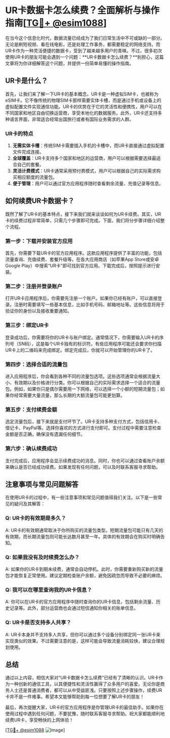 # UR卡数据卡怎么续费？全面解析与操作指南[[TG💪+ @esim1088](https://t.me/s/esim1088)]

在当今这个信息化时代，数据流量已经成为了我们日常生活中不可或缺的一部分。无论是刷短视频、看在线电影，还是处理工作事务，都需要稳定的网络支持。而UR卡作为一种灵活便捷的数据卡，受到了越来越多用户的青睐。不过，很多初次使用UR卡的朋友可能会遇到一个问题：**UR卡数据卡怎么续费？**别担心，这篇文章将为你详细解答这个问题，并提供一份简单易懂的操作指南。

## UR卡是什么？

首先，让我们来了解一下UR卡的基本概念。UR卡是一种虚拟SIM卡，也被称为eSIM卡。它不像传统的物理SIM卡那样需要实体卡槽，而是通过手机或设备上的虚拟配置文件实现通信功能。UR卡的优势在于它的灵活性和便携性，用户可以在不同国家和地区自由切换运营商，享受本地化的数据服务。此外，UR卡还支持多种语言界面，非常适合经常出国旅行或者有国际业务需求的人群。

### UR卡的特点

1. **无需实体卡槽**：传统SIM卡需要插入手机的卡槽中，而UR卡直接通过虚拟配置文件完成连接。
2. **全球覆盖**：UR卡支持多个国家和地区的运营商，用户可以根据需要选择最适合自己的套餐。
3. **灵活计费模式**：UR卡通常采用预付费模式，用户可以根据自己的实际需求购买相应额度的流量包。
4. **便于管理**：用户可以通过官方应用程序随时查看剩余流量、充值记录等信息。

## 如何续费UR卡数据卡？

既然了解了UR卡的基本特点，接下来我们就来谈谈如何为UR卡续费。其实，UR卡的续费过程非常简单，只需几个步骤即可完成。下面，我们将分步骤详细介绍整个流程。

### 第一步：下载并安装官方应用

首先，你需要下载UR卡的官方应用程序。这款应用程序提供了丰富的功能，包括流量查询、充值续费、套餐升级等。在各大应用商店（如苹果App Store或安卓Google Play）中搜索“UR卡”即可找到官方应用。下载完成后，按照提示进行安装。

### 第二步：注册并登录账户

打开UR卡应用程序后，你需要先注册一个账户。如果你已经有账户，可以直接登录。注册时需要填写一些基本信息，比如手机号码、邮箱地址等。这些信息将用于验证你的身份以及接收重要通知。

### 第三步：绑定UR卡

登录成功后，你需要将你的UR卡与账户绑定。通常情况下，你需要输入UR卡的序列号（SN码），这是每个UR卡独有的标识符。有些应用程序可能还会要求你扫描UR卡上的二维码来完成绑定。绑定完成后，你就可以开始管理你的UR卡了。

### 第四步：选择合适的流量包

进入应用程序后，你会看到各种不同的流量包选项。这些选项通常会根据流量大小、有效期以及价格进行分类。你可以根据自己的实际需求选择一个适合的流量包。例如，如果你只是偶尔需要用一下网络，可以选择一个小额的短期流量包；如果你经常需要大量流量，那么长期的大额流量包可能更划算。

### 第五步：支付续费金额

选定流量包后，接下来就是支付环节了。UR卡支持多种支付方式，包括信用卡、借记卡、PayPal等。选择你喜欢的方式进行支付即可。支付过程中需要注意检查金额是否正确，确保没有遗漏任何细节。

### 第六步：确认续费成功

支付完成后，应用程序会显示续费成功的消息。同时，你也可以通过查看账户余额来确认是否已经成功续费。如果发现有任何问题，可以及时联系客服寻求帮助。

## 注意事项与常见问题解答

在使用UR卡的过程中，有一些注意事项和常见问题值得我们关注。以下是一些常见的疑问及其解答：

### Q: UR卡的有效期是多久？
A: UR卡的有效期通常取决于你所购买的流量包类型。短期流量包可能只有几天的有效期，而长期流量包则可能长达数月甚至一年。具体的有效期会在购买时明确告知。

### Q: 如果我没有及时续费怎么办？
A: 如果你的UR卡到期未续费，通常会自动停机。此时，你需要重新购买新的流量包才能恢复正常使用。建议定期检查账户余额，避免因疏忽而导致不必要的麻烦。

### Q: 我可以在哪里查询我的UR卡信息？
A: 你可以在UR卡的官方应用程序中随时查询你的UR卡信息，包括剩余流量、历史记录等。此外，部分运营商也会通过短信通知你相关的账单信息。

### Q: UR卡是否支持多人共享？
A: UR卡本身并不支持多人共享，但你可以通过多个设备分别绑定同一张UR卡来实现类似的效果。不过需要注意的是，这样可能会导致流量消耗较快，建议合理规划使用。

## 总结

通过以上内容，相信大家对“UR卡数据卡怎么续费”已经有了清晰的认识。UR卡作为一种创新的通信工具，以其便捷性和灵活性赢得了众多用户的喜爱。无论你是商务人士还是普通消费者，都可以从中受益匪浅。只要按照上述步骤操作，续费UR卡并不是一件难事。希望本文能够帮助到每一位想要了解UR卡的朋友！

最后，再次提醒大家，UR卡的官方应用程序是你管理UR卡的最佳助手。如果你在使用过程中遇到任何问题，不要犹豫，随时联系客服寻求帮助。祝大家都能顺利地续费UR卡，享受畅快的上网体验！

[[TG💪+ @esim1088](https://t.me/s/esim1088) ![Image](https://i.postimg.cc/4NQfJmqS/Snipaste-2025-05-13-00-14-12.png)]